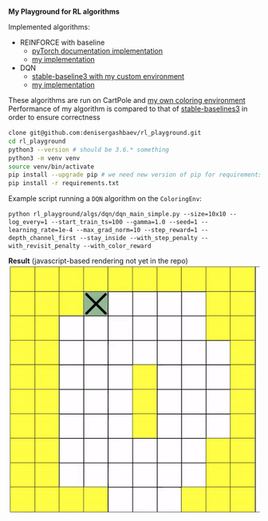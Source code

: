 **My Playground for RL algorithms** 

Implemented algorithms:
 * REINFORCE with baseline
    * [pyTorch documentation implementation](algs/reinforce/reference/reinforce_pytorch_docu.py)
    * [my implementation](algs/reinforce/reinforce.py)
 * DQN
    * [stable-baseline3 with my custom environment](algs/dqn/reference/dqn_stable-baselines3.py)
    * [my implementation](algs/dqn/dqn.py) 
 
 
These algorithms are run on CartPole and [my own coloring environment](common/env.py)
Performance of my algorithm is compared to that of [stable-baselines3](https://github.com/DLR-RM/stable-baselines3) in 
order to ensure correctness 
```bash
clone git@github.com:denisergashbaev/rl_playground.git
cd rl_playground
python3 --version # should be 3.6.* something
python3 -m venv venv
source venv/bin/activate
pip install --upgrade pip # we need new version of pip for requirements.txt
pip install -r requirements.txt
```

Example script running a `DQN` algorithm on the `ColoringEnv`: 
```
python rl_playground/algs/dqn/dqn_main_simple.py --size=10x10 --log_every=1 --start_train_ts=100 --gamma=1.0 --seed=1 --learning_rate=1e-4 --max_grad_norm=10 --step_reward=1 --depth_channel_first --stay_inside --with_step_penalty --with_revisit_penalty --with_color_reward
```

**Result** (javascript-based rendering not yet in the repo)
[![](out/optimal_solution.gif)](out/optimal_solution.gif)
